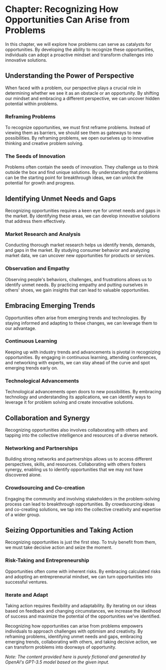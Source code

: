 Chapter: Recognizing How Opportunities Can Arise from Problems
==============================================================

In this chapter, we will explore how problems can serve as catalysts for opportunities. By developing the ability to recognize these opportunities, individuals can adopt a proactive mindset and transform challenges into innovative solutions.

**Understanding the Power of Perspective**
------------------------------------------

When faced with a problem, our perspective plays a crucial role in determining whether we see it as an obstacle or an opportunity. By shifting our mindset and embracing a different perspective, we can uncover hidden potential within problems.

### **Reframing Problems**

To recognize opportunities, we must first reframe problems. Instead of viewing them as barriers, we should see them as gateways to new possibilities. By reframing problems, we open ourselves up to innovative thinking and creative problem solving.

### **The Seeds of Innovation**

Problems often contain the seeds of innovation. They challenge us to think outside the box and find unique solutions. By understanding that problems can be the starting point for breakthrough ideas, we can unlock the potential for growth and progress.

**Identifying Unmet Needs and Gaps**
------------------------------------

Recognizing opportunities requires a keen eye for unmet needs and gaps in the market. By identifying these areas, we can develop innovative solutions that address them effectively.

### **Market Research and Analysis**

Conducting thorough market research helps us identify trends, demands, and gaps in the market. By studying consumer behavior and analyzing market data, we can uncover new opportunities for products or services.

### **Observation and Empathy**

Observing people's behaviors, challenges, and frustrations allows us to identify unmet needs. By practicing empathy and putting ourselves in others' shoes, we gain insights that can lead to valuable opportunities.

**Embracing Emerging Trends**
-----------------------------

Opportunities often arise from emerging trends and technologies. By staying informed and adapting to these changes, we can leverage them to our advantage.

### **Continuous Learning**

Keeping up with industry trends and advancements is pivotal in recognizing opportunities. By engaging in continuous learning, attending conferences, and networking with experts, we can stay ahead of the curve and spot emerging trends early on.

### **Technological Advancements**

Technological advancements open doors to new possibilities. By embracing technology and understanding its applications, we can identify ways to leverage it for problem solving and create innovative solutions.

**Collaboration and Synergy**
-----------------------------

Recognizing opportunities also involves collaborating with others and tapping into the collective intelligence and resources of a diverse network.

### **Networking and Partnerships**

Building strong networks and partnerships allows us to access different perspectives, skills, and resources. Collaborating with others fosters synergy, enabling us to identify opportunities that we may not have discovered alone.

### **Crowdsourcing and Co-creation**

Engaging the community and involving stakeholders in the problem-solving process can lead to breakthrough opportunities. By crowdsourcing ideas and co-creating solutions, we tap into the collective creativity and expertise of a wider group.

**Seizing Opportunities and Taking Action**
-------------------------------------------

Recognizing opportunities is just the first step. To truly benefit from them, we must take decisive action and seize the moment.

### **Risk-Taking and Entrepreneurship**

Opportunities often come with inherent risks. By embracing calculated risks and adopting an entrepreneurial mindset, we can turn opportunities into successful ventures.

### **Iterate and Adapt**

Taking action requires flexibility and adaptability. By iterating on our ideas based on feedback and changing circumstances, we increase the likelihood of success and maximize the potential of the opportunities we've identified.

Recognizing how opportunities can arise from problems empowers individuals to approach challenges with optimism and creativity. By reframing problems, identifying unmet needs and gaps, embracing emerging trends, collaborating with others, and taking decisive action, we can transform problems into doorways of opportunity.

*Note: The content provided here is purely fictional and generated by OpenAI's GPT-3.5 model based on the given input.*
